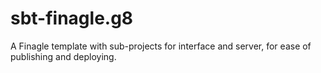 sbt-finagle.g8
==============

A Finagle template with sub-projects for interface and server, for ease of publishing and deploying. 

